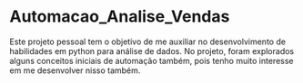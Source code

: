 # Automacao_Analise_Vendas
Este projeto pessoal tem o objetivo de me auxiliar no desenvolvimento de habilidades em python para análise de dados. No projeto, foram explorados alguns conceitos iniciais de automação também, pois tenho muito interesse em me desenvolver nisso também.
